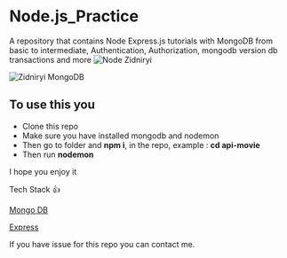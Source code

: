 # Node.js_Practice

A repository that contains Node Express.js tutorials with MongoDB from basic to intermediate, Authentication, Authorization, mongodb version db transactions and more
![Node Zidniryi](https://cdn.pixabay.com/photo/2015/04/23/17/41/node-js-736399_960_720.png)

![Zidniryi MongoDB](https://webassets.mongodb.com/_com_assets/cms/MongoDB_Logo_FullColorBlack_RGB-4td3yuxzjs.png)

## To use this you

- Clone this repo
- Make sure you have installed mongodb and nodemon
- Then go to folder and **npm i**, in the repo, example : **cd api-movie**
- Then run **nodemon**

I hope you enjoy it

Tech Stack :+1:

[Mongo DB](https://www.mongodb.com/)

[Express](https://expressjs.com/)

If you have issue for this repo you can contact me.
